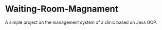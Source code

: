 # Waiting-Room-Magnament

A simple project on the management system of a clinic based on Java OOP. 
